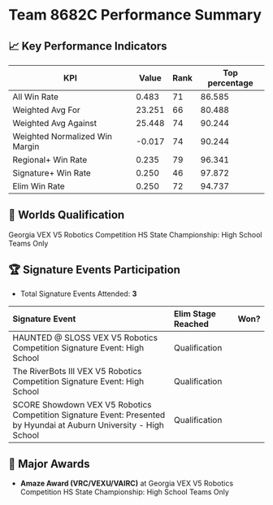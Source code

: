 # Team 8682C Performance Summary

## 📈 Key Performance Indicators
| KPI | Value | Rank | Top percentage |
| --- | ----- | ---- | ----- |
| All Win Rate | 0.483 | 71 | 86.585 |
| Weighted Avg For | 23.251 | 66 | 80.488 |
| Weighted Avg Against | 25.448 | 74 | 90.244 |
| Weighted Normalized Win Margin | -0.017 | 74 | 90.244 |
| Regional+ Win Rate | 0.235 | 79 | 96.341 |
| Signature+ Win Rate | 0.250 | 46 | 97.872 |
| Elim Win Rate | 0.250 | 72 | 94.737 |


## 🎯 Worlds Qualification
Georgia VEX V5 Robotics Competition HS State Championship: High School Teams Only

## 🏆 Signature Events Participation
- Total Signature Events Attended: **3**

| Signature Event | Elim Stage Reached | Won? |
|:----------------|:-------------------|:----|
| HAUNTED @ SLOSS VEX V5 Robotics Competition Signature Event: High School | Qualification |  |
| The RiverBots III VEX V5 Robotics Competition Signature Event: High School | Qualification |  |
| SCORE Showdown VEX V5 Robotics Competition Signature Event: Presented by Hyundai at Auburn University - High School | Qualification |  |


## 🥇 Major Awards
- **Amaze Award (VRC/VEXU/VAIRC)** at Georgia VEX V5 Robotics Competition HS State Championship: High School Teams Only

